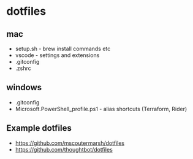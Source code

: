 # dotfiles

## mac

- setup.sh - brew install commands etc
- vscode - settings and extensions
- .gitconfig
- .zshrc

## windows

- .gitconfig
- Microsoft.PowerShell_profile.ps1 - alias shortcuts (Terraform, Rider)

## Example dotfiles

- https://github.com/mscoutermarsh/dotfiles
- https://github.com/thoughtbot/dotfiles
